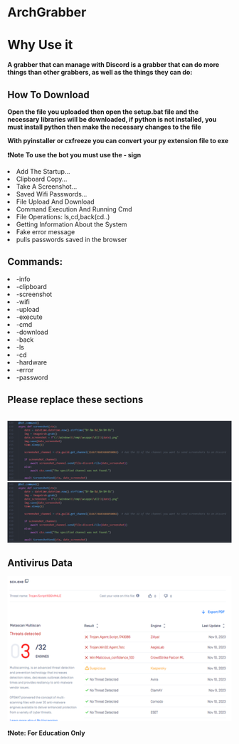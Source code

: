 # ArchGrabber
<h1>Why Use it</h1>
<b>A grabber that can manage with Discord is a grabber that can do more things than other grabbers, as well as the things they can do:</b>

<h2>How To Download</h2>
<b>Open the file you uploaded 
then open the setup.bat file and the necessary libraries will be downloaded, if python is not installed, you must install python 
then make the necessary changes to the file 


With pyinstaller or cxfreeze you can convert your py extension file to exe
</b>



<b>❗Note</b> <b>To use the bot you must use the - sign</b>

<li>
  Add The Startup...
</li>
<li>
  Clipboard Copy...
</li>
<li>
  Take A Screenshot...
</li>
<li>
  Saved Wifi Passwords...
</li>
<li>
  File Upload And Download
</li>
<li>
  Command Execution And Running Cmd
</li>
<li>
  File Operations: ls,cd,back(cd..)
</li>
<li>
  Getting Information About the System
</li>
<li>
  Fake error message 
</li>
<li>
  pulls passwords saved in the browser 
</li>


<h2>Commands:</h2>
<li>
  -info
</li>
<li>
  -clipboard
</li>
<li>
  -screenshot
</li>
<li>
  -wifi
</li>
<li>
  -upload
</li>
<li>
  -execute
</li>
<li>
  -cmd
</li>
<li>
  -download
</li>
<li>
  -back
</li>
<li>
  -ls
</li>
<li>
  -cd
</li>
<li>
  -hardware
</li>
<li>
  -error
</li>
<li>
  -password
</li>

<h2>Please replace these sections</h2><br>
<img src="/Arch/img/bot.png">
<img src="/Arch/img/Ekran görüntüsü 2023-11-10 173719.png">

<h2>Antivirus Data</h2>
<img src="/Arch/img/scan1.png">

<b>❗Note: For Education Only</b>
